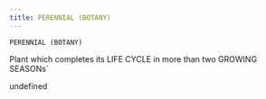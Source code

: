 ```yaml
---
title: PERENNIAL (BOTANY)
---
```

`PERENNIAL (BOTANY)`

Plant which completes its LIFE CYCLE in more than two GROWING SEASONs`

undefined